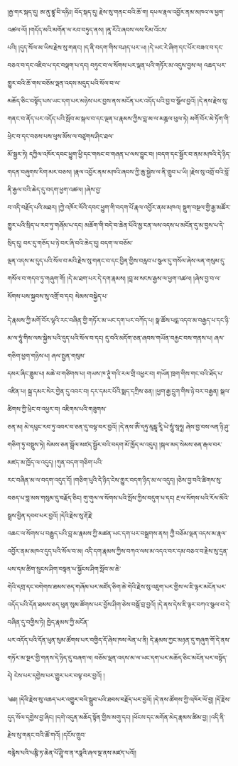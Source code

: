 ﻿  
།རྒྱ་གར་སྐད་དུ། ཨ་ནུ་ཛྙཱ་བི་དཧིཿ། བོད་སྐད་དུ། རྗེས་སུ་གནང་བའི་ཆོ་ག། དཔལ་རྣལ་འབྱོར་ནམ་མཁའ་ལ་ཕྱག་འཚལ་ལོ། །གདོད་མའི་མགོན་ལ་རབ་བཏུད་ནས། །ནཱ་རོའི་ཞབས་ལས་རིམ་འོངས་  
པའི། །དུད་སོལ་མ་ཡིས་རྗེས་སུ་གནང། །ད་ནི་བདག་གིས་བཤད་པར་ཡ། །དེ་ཡང་རེ་ཞིག་དང་པོར་བཟའ་བ་དང་བཅའ་བ་དང་འཇིབ་པ་དང་བལྡག་པ་དང། བཏུང་བ་ལ་སོགས་པར་ལྡན་པའི་གཏོར་མ་འདུས་བྱས་ལ། འཆད་པར་གྱུར་བའི་ཆོ་གས་བཅོམ་ལྡན་འདས་མདུད་པའི་སོལ་བ་ལ་  
མཆོད་ཅིང་བསྟོད་པས་ཡང་དག་པར་མཉེས་པར་བྱས་ནས་མངོན་པར་འདོད་པའི་བྱ་བ་སྩོལ་བྱའོ། །དེ་ནས་རྗེས་སུ་གནང་བ་ནོད་པར་འདོད་པའི་སློབ་མ་སྐལ་བ་དང་ལྡན་པ་རྣམས་ཀྱིས་བླ་མ་ལ་མཎྜལ་ཕུལ་ཏེ། མགོ་བོར་མེ་ཏོག་གི་ཕྲེང་བ་དང་བཅས་པས་ཕུས་མོས་ལ་བཙུགས་ཤིང་ཐལ་  
མོ་སྦྱར་ཏེ། དཀྱིལ་འཁོར་དབང་ཕྱུག་ཕྱི་དང་གསང་བ་གཞན་པ་ལས་བྱུང་བ། །བདག་དང་སྦྱོར་བ་ནམ་མཁའི་དེ་ཉིད་གདན་བཞུགས་རིག་མར་བཅས། །རྣལ་འབྱོར་ནམ་མཁའི་ཞབས་ཀྱི་ཆུ་སྐྱེས་ལ་ནི་གྲུབ་པ་ཡི། །རྗེས་སུ་འགྲོ་བའི་བློ་ནི་རྒྱལ་བའི་ཆེད་དུ་བདག་ཕྱག་འཚལ། །ཞེས་བྱ་  
བ་འདི་བརྗོད་པའི་མཐར། །ཀྱེ་འཁོར་ལོའི་དབང་ཕྱུག་གི་བདག་པོ་རྣལ་འབྱོར་ནམ་མཁའ། སྡུག་བསྔལ་གྱི་རྒྱ་མཚོར་གྱུར་པའི་སྲིད་པ་རབ་ཏུ་གཞོམ་པ་དང། མཆོག་གི་བདེ་བ་ཆེན་པོའི་མྱ་ངན་ལས་འདས་པ་མངོན་དུ་མ་བྱས་པ་དེ་སྲིད་དུ། བར་དུ་གཅོད་པ་ཉེ་བར་ཞི་བའི་ཆེད་དུ། བདག་ལ་བཅོམ་  
ལྡན་འདས་མ་དུད་པའི་སོལ་བ་མའི་རྗེས་སུ་གནང་བ་དང་བྱིན་གྱིས་བརླབ་པ་སྩལ་དུ་གསོལ་ཞེས་ལན་གསུམ་དུ་གསོལ་བ་གདབ་ཏུ་གཞུག་གོ། །དེ་མ་ཐག་པར་དེ་དག་རྣམས། །བླ་མ་སངས་རྒྱས་ལ་ཕྱག་འཚལ། །ཞེས་བྱ་བ་ལ་སོགས་པས་སྐྱབས་སུ་འགྲོ་བ་དང། སེམས་བསྐྱེད་པ་  
  
དེ་རྣམས་ཀྱི་མགོ་བོར་ལྷའི་རང་བཞིན་གྱི་གཏོར་མ་ཡང་དག་པར་བཀོད་པ། སྣ་ཚོས་པདྨ་འདབ་མ་བརྒྱད་པ་དང་ཉི་མ་ལ་ཧཱུཾ་གིས་ལས་སྐྱེས་པའི་དུད་པའི་སོལ་བ་དང། དུ་བའི་མདོག་ཅན་ཞབས་གཡོན་བརྐྱང་བས་གནས་པ། ཞལ་གཅིག་ཕྱག་གཉིས་པ། ཞལ་སྤྱན་གསུམ་  
དམར་ཞིང་ཟླུམ་པ། མཆེ་བ་གཙིགས་པ། གཡས་ཁ་ཊཱཾ་གའི་རལ་གྲི་འཕྱར་བ། གཡོན་ཁྲག་གིས་གང་བའི་ཐོད་པ་འཛིན་པ། སྐྲ་དམར་སེར་གྱེན་དུ་འབར་བ། དར་དམར་པོའི་སྨད་དཀྲིས་ཅན། །ཕྱག་རྒྱ་དྲུག་གིས་ཉེ་བར་བརྒྱན། སྒལ་ཚིགས་ཀྱི་ཕྲེང་བ་འཕྱར་བ། འཇིགས་པའི་གཟུགས་  
ཅན་མ། མེ་དཔུང་རབ་ཏུ་འབར་བ་ཅན་དུ་བལྟ་བར་བྱའོ། །དེ་ནས་ཨོཾ་དཧུ་མཱངྒཱ་རཱི་ཡེ་སཱུཾ་སཱཧཱ། ཞེས་བྱ་བས་ལན་ཉི་ཤུ་གཅིག་ཏུ་བསྡུས་ཏེ། སེམས་ཅན་སྒྲོལ་མཛད་སྦྱོར་བའི་བདག་མོ་ཁྱོད་ལ་འདུད། །སྐལ་མད་སེམས་ཅན་རྒལ་བར་མཛད་མ་ཁྱོད་ལ་འདུད། །ཀུན་བདག་གཅིག་པའི་  
རང་བཞིན་མ་ལ་བདག་འདུད་དོ། །གཅིག་པུའི་དེ་ཉིད་ངེས་གྱུར་བདག་ཉིད་མ་ལ་འདུད། །ཅེས་བྱ་བའི་ཚིགས་སུ་བཅད་པ་བླ་མས་གསུམ་དུ་བརྗོད་ཅིང། གུ་གུལ་ལ་སོགས་པའི་སྤོས་ཀྱིས་བདུག་པ་དང། རྔ་ལ་སོགས་པའི་རོལ་མོའི་སྒྲས་བྱིན་དབབ་པར་བྱའོ། །དེའི་རྗེས་སུ་རྡོ་རྗེ་  
འཆང་ལ་སོགས་པ་བརྒྱུད་པའི་བླ་མ་རྣམས་ཀྱི་མཚན་ཡང་དག་པར་བསྒྲགས་ནས། ཀྱཻ་བཅོམ་ལྡན་འདས་མ་རྣལ་འབྱོར་ནམ་མཁའ་དུད་པའི་སོལ་བ་མ། འདི་དག་རྣམས་ཀྱིས་བཀའ་ལས་མ་འདའ་བར་དམ་བཅའ་བ་རྗེས་སུ་དྲན་པས་དམ་ཚིག་སྲུངས་ཤིག་བསྟན་པ་སྐྱོངས་ཤིག་སློབ་མ་ཆེ་  
གེའི་དགྲ་དང་བགེགས་ཐམས་ཅད་གཞོམ་པར་མཛོད་ཅིག་ཆེ་གེའི་རྗེས་སུ་འཇུག་པར་གྱིས་ལ་ཇི་ལྟར་མངོན་པར་འདོད་པའི་དོན་ཐམས་ཅད་ཕུན་སུམ་ཚོགས་པར་བྱོས་ཤིག་ཅེས་བསྒོ་བྲ་བྱའོ། །དེ་ནས་དེས་ཇི་ལྟར་བཀའ་སྩལ་བ་དེ་བཞིན་དུ་བགྱིས་ཏེ། ཁྱེད་རྣམས་ཀྱི་མངོན་  
པར་འདོད་པའི་དོན་ཕུན་སུམ་ཚོགས་པར་བགྱིད་དོ་ཞེས་ཁས་ལེན་པ་ནི། དེ་རྣམས་ཀྱང་མཉན་དུ་གཞུག་གོ་དེ་ནས་གཏོར་མ་སྔར་གྱི་གནས་དེ་ཉིད་དུ་བཞག་ལ། བཅོམ་ལྡན་འདས་མ་ལ་ཡང་དག་པར་མཆོད་ཅིང་མངོན་པར་བསྟོད་དེ། ངེས་པར་དགྱེས་པར་གྱུར་པར་བལྟ་བར་བྱའོ། །  
  
༄༅། །དེའི་རྗེས་སུ་འཆད་པར་འགྱུར་བའི་སྒྲུབ་པའི་ཐབས་བརྗོད་པར་བྱའོ། །དེ་ནས་ཚོགས་ཀྱི་འཁོར་ལོ་བྱ། །དོ་རྗེས་དུད་སོལ་དགྱེས་བྱ་ཞིང། །དགེ་འདུན་མཆོད་སྟོན་གྱིས་མགུ་དང། །ཕོངས་དང་མགོན་མེད་རྣམས་ཚིམ་བྱ། །འདི་ནི་རྗེས་སུ་གནང་བའི་ཚོ་གའོ། །དངོས་གྲུབ་  
བརྙེས་པའི་པཎྚི་ཏ་ཆེན་པོ་ཤྲཱི་བ་ན་རཏྣའི་ཞལ་སྔ་ནས་མཛད་པའོ།།  
  
  
